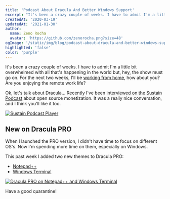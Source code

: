 ```yaml
---
title: 'Podcast About Dracula And Better Windows Support'
excerpt: "It's been a crazy couple of weeks. I have to admit I'm a little bit overwhelmed with all that's happening in the world but, hey, the show must go on."
createdAt: '2020-03-19'
updatedAt: '2021-01-30'
author:
  name: Zeno Rocha
  avatar: 'https://github.com/zenorocha.png?size=48'
ogImage: '/static/img/blog/podcast-about-dracula-and-better-windows-support-a.png'
highlighted: 'false'
color: 'purple'
---
```


It's been a crazy couple of weeks. I have to admit I'm a little bit overwhelmed with all that's happening in the world but, hey, the show must go on. For the next two weeks, I'll be [working from home](https://twitter.com/zenorocha/status/1239558074693632002), how about you? Are you enjoying the remote work life?

Ok, let's talk about Dracula... Recently I've been [interviewed on the Sustain Podcast](https://sustain.codefund.fm/27) about open source monetization. It was a really nice conversation, and I think you'll like it too.

[![Sustain Podcast Player](/static/img/blog/podcast-about-dracula-and-better-windows-support-a.png)](https://sustain.codefund.fm/27)

## New on Dracula PRO

When I launched the PRO version, I didn't have time to focus on different OS's. Now I'm spending more time on them, especially on Windows.

This past week I added two new themes to Dracula PRO:

- [Notepad++](/notepad-plus-plus)
- [Windows Terminal](/windows-terminal)

[![Dracula PRO on Notepad++ and Windows Terminal](/static/img/blog/podcast-about-dracula-and-better-windows-support-b.png)](/pro)

Have a good quarantine!
